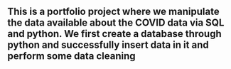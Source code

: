 ## This is a portfolio project where we manipulate the data available about the COVID data via SQL and python. We first create a database through python and successfully insert data in it and perform some data cleaning
